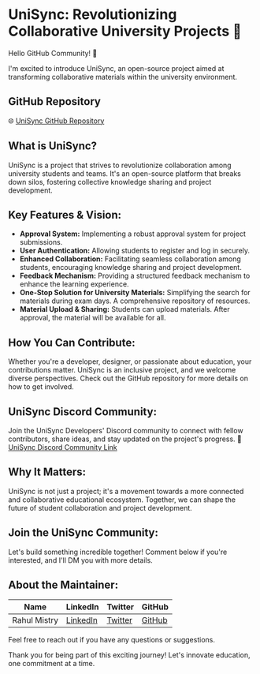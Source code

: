 # UniSync: Revolutionizing Collaborative University Projects 🚀

Hello GitHub Community! 👋

I'm excited to introduce UniSync, an open-source project aimed at transforming collaborative materials within the university environment.

## GitHub Repository
🌐 [UniSync GitHub Repository](https://github.com/your-username/UniSync/)

## What is UniSync?

UniSync is a project that strives to revolutionize collaboration among university students and teams. It's an open-source platform that breaks down silos, fostering collective knowledge sharing and project development.

## Key Features & Vision:

- **Approval System:** Implementing a robust approval system for project submissions.
- **User Authentication:** Allowing students to register and log in securely.
- **Enhanced Collaboration:** Facilitating seamless collaboration among students, encouraging knowledge sharing and project development.
- **Feedback Mechanism:** Providing a structured feedback mechanism to enhance the learning experience.
- **One-Stop Solution for University Materials:** Simplifying the search for materials during exam days. A comprehensive repository of resources.
- **Material Upload & Sharing:** Students can upload materials. After approval, the material will be available for all.

## How You Can Contribute:

Whether you're a developer, designer, or passionate about education, your contributions matter. UniSync is an inclusive project, and we welcome diverse perspectives. Check out the GitHub repository for more details on how to get involved.

## UniSync Discord Community:

Join the UniSync Developers' Discord community to connect with fellow contributors, share ideas, and stay updated on the project's progress.
🔗 [UniSync Discord Community Link](https://discord.gg/BPMWxdaNwf)

## Why It Matters:

UniSync is not just a project; it's a movement towards a more connected and collaborative educational ecosystem. Together, we can shape the future of student collaboration and project development.

## Join the UniSync Community:

Let's build something incredible together! Comment below if you're interested, and I'll DM you with more details.

## About the Maintainer:

| Name | LinkedIn | Twitter | GitHub |
|------|----------|---------|--------|
| Rahul Mistry | [LinkedIn](https://linked.in/in/mistryrahul) | [Twitter](https://twitter.com/_rahulmistry) | [GitHub](https://github.com/prodigyrahul) |

Feel free to reach out if you have any questions or suggestions.

Thank you for being part of this exciting journey! Let's innovate education, one commitment at a time.

